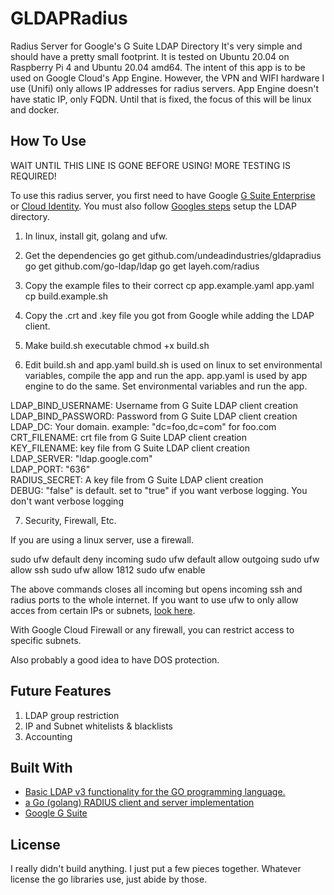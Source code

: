 # GLDAPRadius

Radius Server for Google's G Suite LDAP Directory
It's very simple and should have a pretty small footprint. It is tested on Ubuntu 20.04 on Raspberry Pi 4 and Ubuntu 20.04 amd64. The intent of this app is to be used on Google Cloud's App Engine. However, the VPN and WIFI hardware I use (Unifi) only allows IP addresses for radius servers. App Engine doesn't have static IP, only FQDN. Until that is fixed, the focus of this will be linux and docker. 

## How To Use

WAIT UNTIL THIS LINE IS GONE BEFORE USING! MORE TESTING IS REQUIRED!

To use this radius server, you first need to have Google [G Suite Enterprise](https://support.google.com/a/answer/7284269?hl=en) or [Cloud Identity](https://cloud.google.com/identity). You must also follow [Googles steps](https://support.google.com/a/topic/9048334?hl=en&ref_topic=7556782) setup the LDAP directory.

1. In linux, install git, golang and ufw.

2. Get the dependencies
go get github.com/undeadindustries/gldapradius
go get github.com/go-ldap/ldap
go get layeh.com/radius

3. Copy the example files to their correct 
cp app.example.yaml app.yaml
cp build.example.sh

4. Copy the .crt and .key file you got from Google while adding the LDAP client.

5. Make build.sh executable
chmod +x build.sh

6. Edit build.sh and app.yaml
build.sh is used on linux to set environmental variables, compile the app and run the app.
app.yaml is used by app engine to do the same. Set environmental variables and run the app.

LDAP_BIND_USERNAME: Username from G Suite LDAP client creation  
LDAP_BIND_PASSWORD: Password from G Suite LDAP client creation  
LDAP_DC: Your domain. example: "dc=foo,dc=com" for foo.com  
CRT_FILENAME: crt file from G Suite LDAP client creation  
KEY_FILENAME: key file from G Suite LDAP client creation  
LDAP_SERVER: "ldap.google.com"  
LDAP_PORT: "636"  
RADIUS_SECRET: A key file from G Suite LDAP client creation  
DEBUG: "false" is default. set to "true" if you want verbose logging. You don't want verbose logging  

7. Security, Firewall, Etc.

If you are using a linux server, use a firewall. 

sudo ufw default deny incoming
sudo ufw default allow outgoing
sudo ufw allow ssh
sudo ufw allow 1812
sudo ufw enable

The above commands closes all incoming but opens incoming ssh and radius ports to the whole internet.
If you want to use ufw to only allow acces from certain IPs or subnets, [look here](https://www.digitalocean.com/community/tutorials/ufw-essentials-common-firewall-rules-and-commands).

With Google Cloud Firewall or any firewall, you can restrict access to specific subnets.

Also probably a good idea to have DOS protection.

## Future Features
1. LDAP group restriction
2. IP and Subnet whitelists & blacklists
3. Accounting

## Built With

* [Basic LDAP v3 functionality for the GO programming language.](github.com/go-ldap/ldap)
* [a Go (golang) RADIUS client and server implementation](layeh.com/radius)
* [Google G Suite](https://gsuite.google.com/)


## License

I really didn't build anything. I just put a few pieces together. Whatever license the go libraries use, just abide by those.
